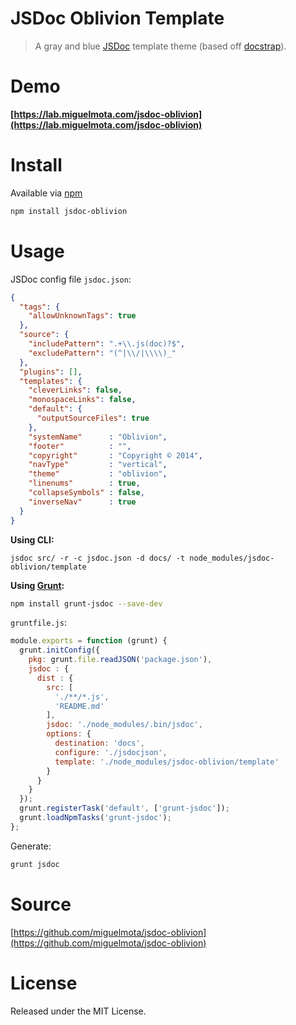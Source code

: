 # JSDoc Oblivion Template

> A gray and blue [JSDoc](http://usejsdoc.org/) template theme (based off [docstrap](https://github.com/terryweiss/docstrap)).

# Demo

**[https://lab.miguelmota.com/jsdoc-oblivion](https://lab.miguelmota.com/jsdoc-oblivion)**

# Install

Available via [npm](https://www.npmjs.org/)

```bash
npm install jsdoc-oblivion
```

# Usage

JSDoc config file `jsdoc.json`:

```json
{
  "tags": {
    "allowUnknownTags": true
  },
  "source": {
    "includePattern": ".+\\.js(doc)?$",
    "excludePattern": "(^|\\/|\\\\)_"
  },
  "plugins": [],
  "templates": {
    "cleverLinks": false,
    "monospaceLinks": false,
    "default": {
      "outputSourceFiles": true
    },
    "systemName"      : "Oblivion",
    "footer"          : "",
    "copyright"       : "Copyright © 2014",
    "navType"         : "vertical",
    "theme"           : "oblivion",
    "linenums"        : true,
    "collapseSymbols" : false,
    "inverseNav"      : true
  }
}
```

**Using CLI:**

```
jsdoc src/ -r -c jsdoc.json -d docs/ -t node_modules/jsdoc-oblivion/template
```

**Using [Grunt](http://gruntjs.com/):**

```bash
npm install grunt-jsdoc --save-dev
```

`gruntfile.js`:

```javascript
module.exports = function (grunt) {
  grunt.initConfig({
    pkg: grunt.file.readJSON('package.json'),
    jsdoc : {
      dist : {
        src: [
          './**/*.js',
          'README.md'
        ],
        jsdoc: './node_modules/.bin/jsdoc',
        options: {
          destination: 'docs',
          configure: './jsdocjson',
          template: './node_modules/jsdoc-oblivion/template'
        }
      }
    }
  });
  grunt.registerTask('default', ['grunt-jsdoc']);
  grunt.loadNpmTasks('grunt-jsdoc');
};
```

Generate:

```bash
grunt jsdoc
```

# Source

[https://github.com/miguelmota/jsdoc-oblivion](https://github.com/miguelmota/jsdoc-oblivion)

# License

Released under the MIT License.
